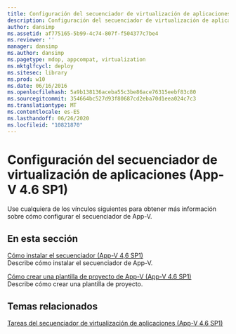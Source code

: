 ```yaml
---
title: Configuración del secuenciador de virtualización de aplicaciones (App-V 4.6 SP1)
description: Configuración del secuenciador de virtualización de aplicaciones (App-V 4.6 SP1)
author: dansimp
ms.assetid: af775165-5b99-4c74-807f-f504377c7be4
ms.reviewer: ''
manager: dansimp
ms.author: dansimp
ms.pagetype: mdop, appcompat, virtualization
ms.mktglfcycl: deploy
ms.sitesec: library
ms.prod: w10
ms.date: 06/16/2016
ms.openlocfilehash: 5a9b138136aceba55c3be86ace76315eebf83c80
ms.sourcegitcommit: 354664bc527d93f80687cd2eba70d1eea024c7c3
ms.translationtype: MT
ms.contentlocale: es-ES
ms.lasthandoff: 06/26/2020
ms.locfileid: "10821870"
---
```

# Configuración del secuenciador de virtualización de aplicaciones (App-V 4.6 SP1)


Use cualquiera de los vínculos siguientes para obtener más información sobre cómo configurar el secuenciador de App-V.

## En esta sección


<a href="" id="how-to-install-the-sequencer---app-v-4-6-sp1-"></a>[Cómo instalar el secuenciador (App-V 4,6 SP1)](how-to-install-the-sequencer---app-v-46-sp1-.md)  
Describe cómo instalar el secuenciador de App-V.

<a href="" id="how-to-create-an-app-v-project-template--app-v-4-6-sp1-"></a>[Cómo crear una plantilla de proyecto de App-V (App-V 4.6 SP1)](how-to-create-an-app-v-project-template--app-v-46-sp1-.md)  
Describe cómo crear una plantilla de proyecto.

## Temas relacionados


[Tareas del secuenciador de virtualización de aplicaciones (App-V 4.6 SP1)](tasks-for-the-application-virtualization-sequencer--app-v-46-sp1-.md)

 

 






